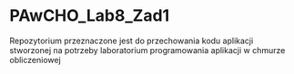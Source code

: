 # PAwCHO_Lab8_Zad1
Repozytorium przeznaczone jest do przechowania kodu aplikacji stworzonej na potrzeby laboratorium programowania aplikacji w chmurze obliczeniowej
